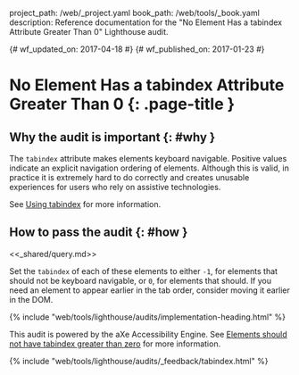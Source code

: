 project_path: /web/_project.yaml
book_path: /web/tools/_book.yaml
description: Reference documentation for the "No Element Has a tabindex Attribute Greater Than 0" Lighthouse audit.

{# wf_updated_on: 2017-04-18 #}
{# wf_published_on: 2017-01-23 #}

# No Element Has a tabindex Attribute Greater Than 0  {: .page-title }

## Why the audit is important {: #why }

The `tabindex` attribute makes elements keyboard navigable.
Positive values indicate an explicit navigation ordering of elements.
Although this is valid, in practice it is extremely hard to do correctly and
creates unusable experiences for users who rely on assistive technologies.

See [Using tabindex](/web/fundamentals/accessibility/focus/using-tabindex)
for more information.

## How to pass the audit {: #how }

<<_shared/query.md>>

Set the `tabindex` of each of these elements to either `-1`, for elements
that should not be keyboard navigable, or `0`, for elements that should. If
you need an element to appear earlier in the tab order, consider moving
it earlier in the DOM.

{% include "web/tools/lighthouse/audits/implementation-heading.html" %}

This audit is powered by the aXe Accessibility Engine. See [Elements should not
have tabindex greater than zero][axe] for more information.

[axe]: https://dequeuniversity.com/rules/axe/1.1/tabindex


{% include "web/tools/lighthouse/audits/_feedback/tabindex.html" %}

